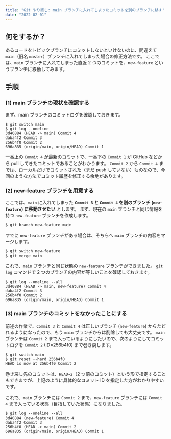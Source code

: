 ```yaml
---
title: "Git やり直し: main ブランチに入れてしまったコミットを別のブランチに移す"
date: "2022-02-01"
---
```


何をするか？
----

あるコードをトピックブランチにコミットしないといけないのに、間違えて `main`（旧名 `master`）ブランチに入れてしまった場合の修正方法です。
ここでは、`main` ブランチに入れてしまった直近 2 つのコミットを、`new-feature` というブランチに移動してみます。


手順
----

### (1) main ブランチの現状を確認する

まず、main ブランチのコミットログを確認しておきます。

```console
$ git switch main
$ git log --oneline
3d40884 (HEAD -> main) Commit 4
daba4f2 Commit 3
256b4f0 Commit 2
696a835 (origin/main, origin/HEAD) Commit 1
```

一番上の `Commit 4` が最新のコミットで、一番下の `Commit 1` が GitHub などから pull してきたコミットであることがわかります。
`Commit 2` から `Commit 4` までは、ローカルだけでコミットされた（まだ push していない）ものなので、今回のような方法でコミット履歴を修正する余地があります。

### (2) new-feature ブランチを用意する

ここでは、`main` に入れてしまった __`Commit 3` と `Commit 4` を別のブランチ (`new-feature`) に移動させたい__ とします。
まず、現在の `main` ブランチと同じ情報を持つ `new-feature` ブランチを作成します。

```console
$ git branch new-feature main
```

すでに `new-feature` ブランチがある場合は、そちらへ `main` ブランチの内容をマージします。

```console
$ git switch new-feature
$ git merge main
```

これで、`main` ブランチと同じ状態の `new-feature` ブランチができました。
`git log` コマンドで 2 つのブランチの内容が等しいことを確認しておきます。

```console
$ git log --oneline --all
3d40884 (HEAD -> main, new-feature) Commit 4
daba4f2 Commit 3
256b4f0 Commit 2
696a835 (origin/main, origin/HEAD) Commit 1
```

### (3) main ブランチのコミットをなかったことにする

前述の作業で、`Commit 3` と `Commit 4` は正しいブランチ (`new-feature`) からたどれるようになったので、もう `main` ブランチからは削除しても大丈夫です。
`main` ブランチは `Commit 2` まで入っているようにしたいので、次のようにしてコミットログを `Commit 2` (ID=256b4f0) まで巻き戻します。

```console
$ git switch main
$ git reset --hard 256b4f0
HEAD is now at 256b4f0 Commit 2
```

巻き戻し先のコミットは、`HEAD~2`（2 つ前のコミット）という形で指定することもできますが、上記のように具体的なコミット ID を指定した方がわかりやすいです。

これで、`main` ブランチには `Commit 2` まで、`new-feature` ブランチには `Commit 4` まで入っている状態（目指していた状態）になりました。

```console
$ git log --oneline --all
3d40884 (new-feature) Commit 4
daba4f2 Commit 3
256b4f0 (HEAD -> main) Commit 2
696a835 (origin/main, origin/HEAD) Commit 1
```

